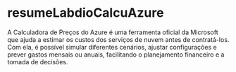 # resumeLabdioCalcuAzure
A Calculadora de Preços do Azure é uma ferramenta oficial da Microsoft que ajuda a estimar os custos dos serviços de nuvem antes de contratá-los. Com ela, é possível simular diferentes cenários, ajustar configurações e prever gastos mensais ou anuais, facilitando o planejamento financeiro e a tomada de decisões.
